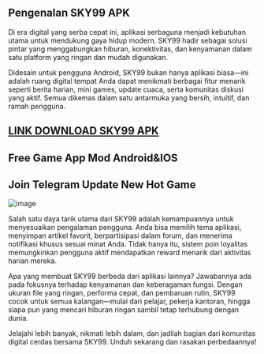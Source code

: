 ## Pengenalan SKY99 APK
Di era digital yang serba cepat ini, aplikasi serbaguna menjadi kebutuhan utama untuk mendukung gaya hidup modern. SKY99 hadir sebagai solusi pintar yang menggabungkan hiburan, konektivitas, dan kenyamanan dalam satu platform yang ringan dan mudah digunakan.

Didesain untuk pengguna Android, SKY99 bukan hanya aplikasi biasa—ini adalah ruang digital tempat Anda dapat menikmati berbagai fitur menarik seperti berita harian, mini games, update cuaca, serta komunitas diskusi yang aktif. Semua dikemas dalam satu antarmuka yang bersih, intuitif, dan ramah pengguna.
## [LINK DOWNLOAD SKY99 APK](https://shorturl.at/FgvPn)
## Free Game App Mod Android&IOS
## Join Telegram Update New Hot Game
![image](https://github.com/user-attachments/assets/df66699f-7d2d-4f4f-8342-e25e13108812)

Salah satu daya tarik utama dari SKY99 adalah kemampuannya untuk menyesuaikan pengalaman pengguna. Anda bisa memilih tema aplikasi, menyimpan artikel favorit, berpartisipasi dalam forum, dan menerima notifikasi khusus sesuai minat Anda. Tidak hanya itu, sistem poin loyalitas memungkinkan pengguna aktif mendapatkan reward menarik dari aktivitas harian mereka.

Apa yang membuat SKY99 berbeda dari aplikasi lainnya? Jawabannya ada pada fokusnya terhadap kenyamanan dan keberagaman fungsi. Dengan ukuran file yang ringan, performa cepat, dan pembaruan rutin, SKY99 cocok untuk semua kalangan—mulai dari pelajar, pekerja kantoran, hingga siapa pun yang mencari hiburan ringan sambil tetap terhubung dengan dunia.

Jelajahi lebih banyak, nikmati lebih dalam, dan jadilah bagian dari komunitas digital cerdas bersama SKY99. Unduh sekarang dan rasakan perbedaannya!
